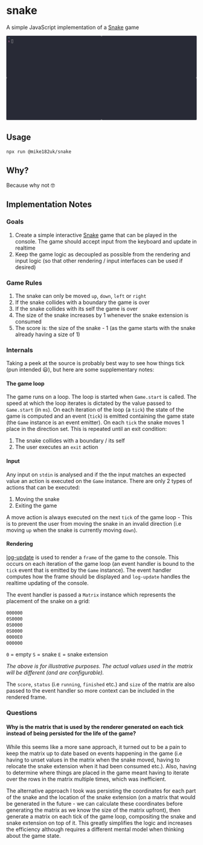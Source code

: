 # snake

A simple JavaScript implementation of a [Snake](https://en.wikipedia.org/wiki/Snake_(video_game_genre)) game

<img src="./demo.gif" />

## Usage

```bash
npx run @mike182uk/snake
```

## Why?

Because why not 🤓

## Implementation Notes

### Goals

1. Create a simple interactive [Snake](https://en.wikipedia.org/wiki/Snake_(video_game_genre)) game that can be played in the console. The game should accept input from the keyboard and update in realtime
2. Keep the game logic as decoupled as possible from the rendering and input logic (so that other rendering / input interfaces can be used if desired)

### Game Rules

1. The snake can only be moved `up`, `down`, `left` or `right`
2. If the snake collides with a boundary the game is over
3. If the snake collides with its self the game is over
4. The size of the snake increases by 1 whenever the snake extension is consumed
5. The score is: the size of the snake - 1 (as the game starts with the snake already having a size of 1)

### Internals

Taking a peek at the source is probably best way to see how things tick (pun intended 😃), but here are some supplementary notes:

#### The game loop

The game runs on a loop. The loop is started when `Game.start` is called. The speed at which the loop iterates is dictated by the value passed to `Game.start` (in `ms`). On each iteration of the loop (a `tick`) the state of the game is computed and an event (`tick`) is emitted containing the game state (the `Game` instance is an event emitter). On each `tick` the snake moves 1 place in the direction set. This is repeated until an exit condition: 
   1. The snake collides with a boundary / its self
   2. The user executes an `exit` action

#### Input

Any input on `stdin` is analysed and if the the input matches an expected value an action is executed on the `Game` instance. There are only 2 types of actions that can be executed:
  1. Moving the snake
  2. Exiting the game

A move action is always executed on the next `tick` of the game loop - This is to prevent the user from moving the snake in an invalid direction (i.e moving `up` when the snake is currently moving `down`).

#### Rendering

[log-update](https://github.com/sindresorhus/log-update) is used to render a `frame` of the game to the console. This occurs on each iteration of the game loop (an event handler is bound to the `tick` event that is emitted by the `Game` instance). The event handler computes how the frame should be displayed and `log-update` handles the realtime updating of the console.

The event handler is passed a `Matrix` instance which represents the placement of the snake on a grid:

```
000000
0S0000
0S0000
0S0000
0000E0
000000
```

`0` = empty `S` = snake `E` = snake extension

_The above is for illustrative purposes. The actual values used in the matrix will be different (and are configurable)._

The `score`, `status` (i.e `running`, `finished` etc.) and `size` of the matrix are also passed to the event handler so more context can be included in the rendered frame.

### Questions

#### Why is the matrix that is used by the renderer generated on each tick instead of being persisted for the life of the game?

While this seems like a more sane approach, it turned out to be a pain to keep the matrix up to date based on events happening in the game (i.e having to unset values in the matrix when the snake moved, having to relocate the snake extension when it had been consumed etc.). Also, having to determine where things are placed in the game meant having to iterate over the rows in the matrix multiple times, which was inefficient. 

The alternative approach I took was persisting the coordinates for each part of the snake and the location of the snake extension (on a matrix that would be generated in the future - we can calculate these coordinates before generating the matrix as we know the size of the matrix upfront), then generate a matrix on each tick of the game loop, compositing the snake and snake extension on top of it. This greatly simplifies the logic and increases the efficiency although requires a different mental model when thinking about the game state.
